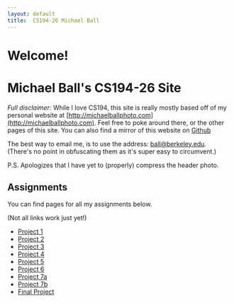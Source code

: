 ```yaml
---
layout: default
title:  CS194-26 Michael Ball
---
```


# Welcome!
# Michael Ball's CS194-26 Site


_Full disclaimer:_
While I love CS194, this site is really mostly based off of my personal website at [http://michaelballphoto.com](http://michaelballphoto.com). Feel free to poke around there, or the other pages of this site. You can also find a mirror of this website on [Github](http://cycomachead.github.io/comp-photo-class)

The best way to email me, is to use the address: ball@berkeley.edu.
<br />
(There's no point in obfuscating them as it's super easy to circumvent.)

P.S. Apologizes that I have yet to (properly) compress the header photo.

## Assignments
You can find pages for all my assignments below.

(Not all links work just yet!)

* [Project 1](proj1)
* [Project 2](proj2)
* [Project 3](proj3)
* [Project 4](proj4)
* [Project 5](proj5)
* [Project 6](proj6)
* [Project 7a](proj7a)
* [Project 7b](proj7b)
* [Final Project](projFinal)
